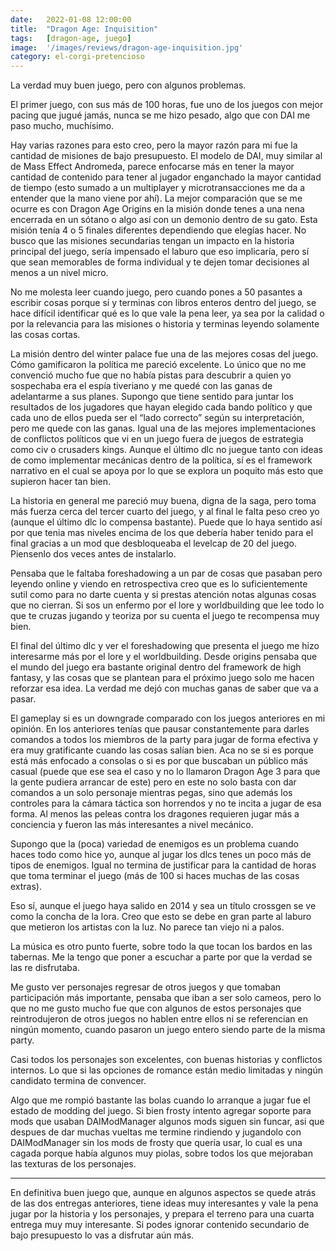 ```yaml
---
date:   2022-01-08 12:00:00
title:  "Dragon Age: Inquisition"
tags:   [dragon-age, juego]
image:  '/images/reviews/dragon-age-inquisition.jpg'
category: el-corgi-pretencioso
---
```

La verdad muy buen juego, pero con algunos problemas.

El primer juego, con sus más de 100 horas, fue uno de los juegos con mejor pacing que jugué jamás, nunca se me hizo pesado, algo que con DAI me paso mucho, muchísimo.

Hay varias razones para esto creo, pero la mayor razón para mi fue la cantidad de misiones de bajo presupuesto. El modelo de DAI, muy similar al de Mass Effect Andromeda, parece enfocarse más en tener la mayor cantidad de contenido para tener al jugador enganchado la mayor cantidad de tiempo (esto sumado a un multiplayer y microtransacciones me da a entender que la mano viene por ahí). La mejor comparación que se me ocurre es con Dragon Age Origins en la misión donde tenes a una nena encerrada en un sótano o algo así con un demonio dentro de su gato. Esta misión tenía 4 o 5 finales diferentes dependiendo que elegías hacer. No busco que las misiones secundarias tengan un impacto en la historia principal del juego, sería impensado el laburo que eso implicaría, pero sí que sean memorables de forma individual y te dejen tomar decisiones al menos a un nivel micro.

No me molesta leer cuando juego, pero cuando pones a 50 pasantes a escribir cosas porque sí y terminas con libros enteros dentro del juego, se hace difícil identificar qué es lo que vale la pena leer, ya sea por la calidad o por la relevancia para las misiones o historia y terminas leyendo solamente las cosas cortas.

La misión dentro del winter palace fue una de las mejores cosas del juego. Cómo gamificaron la política me pareció excelente. Lo único que no me convenció mucho fue que no había pistas para descubrir a quien yo sospechaba era el espía tiveriano y me quedé con las ganas de adelantarme a sus planes. Supongo que tiene sentido para juntar los resultados de los jugadores que hayan elegido cada bando político y que cada uno de ellos pueda ser el “lado correcto” según su interpretación, pero me quede con las ganas. Igual una de las mejores implementaciones de conflictos políticos que vi en un juego fuera de juegos de estrategia como civ o crusaders kings. Aunque el último dlc no juegue tanto con ideas de como implementar mecánicas dentro de la política, sí es el framework narrativo en el cual se apoya por lo que se explora un poquito más esto que supieron hacer tan bien.

La historia en general me pareció muy buena, digna de la saga, pero toma más fuerza cerca del tercer cuarto del juego, y al final le falta peso creo yo (aunque el último dlc lo compensa bastante). Puede que lo haya sentido así por que tenia mas niveles encima de los que debería haber tenido para el final gracias a un mod que desbloqueaba el levelcap de 20 del juego. Piensenlo dos veces antes de instalarlo.

Pensaba que le faltaba foreshadowing a un par de cosas que pasaban pero leyendo online y viendo en retrospectiva creo que es lo suficientemente sutil como para no darte cuenta y si prestas atención notas algunas cosas que no cierran. Si sos un enfermo por el lore y worldbuilding que lee todo lo que te cruzas jugando y teoriza por su cuenta el juego te recompensa muy bien.

El final del último dlc y ver el foreshadowing que presenta el juego me hizo interesarme más por el lore y el worldbuilding. Desde origins pensaba que el mundo del juego era bastante original dentro del framework de high fantasy, y las cosas que se plantean para el próximo juego solo me hacen reforzar esa idea. La verdad me dejó con muchas ganas de saber que va a pasar.

El gameplay si es un downgrade comparado con los juegos anteriores en mi opinión. En los anteriores tenías que pausar constantemente para darles comandos a todos los miembros de la party para jugar de forma efectiva y era muy gratificante cuando las cosas salían bien. Aca no se si es porque está más enfocado a consolas o si es por que buscaban un público más casual (puede que ese sea el caso y no lo llamaron Dragon Age 3 para que la gente pudiera arrancar de este) pero en este no solo basta con dar comandos a un solo personaje mientras pegas, sino que además los controles para la cámara táctica son horrendos y no te incita a jugar de esa forma. Al menos las peleas contra los dragones requieren jugar más a conciencia y fueron las más interesantes a nivel mecánico.

Supongo que la (poca) variedad de enemigos es un problema cuando haces todo como hice yo, aunque al jugar los dlcs tenes un poco más de tipos de enemigos. Igual no termina de justificar para la cantidad de horas que toma terminar el juego (más de 100 si haces muchas de las cosas extras).

Eso sí, aunque el juego haya salido en 2014 y sea un título crossgen se ve como la concha de la lora. Creo que esto se debe en gran parte al laburo que metieron los artistas con la luz. No parece tan viejo ni a palos.

La música es otro punto fuerte, sobre todo la que tocan los bardos en las tabernas. Me la tengo que poner a escuchar a parte por que la verdad se las re disfrutaba.

Me gusto ver personajes regresar de otros juegos y que tomaban participación más importante, pensaba que iban a ser solo cameos, pero lo que no me gusto mucho fue que con algunos de estos personajes que reintrodujeron de otros juegos no hablen entre ellos ni se referencian en ningún momento, cuando pasaron un juego entero siendo parte de la misma party.

Casi todos los personajes son excelentes, con buenas historias y conflictos internos. Lo que si las opciones de romance están medio limitadas y ningún candidato termina de convencer.

Algo que me rompió bastante las bolas cuando lo arranque a jugar fue el estado de modding del juego. Si bien frosty intento agregar soporte para mods que usaban DAIModManager algunos mods siguen sin funcar, asi que despues de dar muchas vueltas me termine rindiendo y jugandolo con DAIModManager sin los mods de frosty que quería usar, lo cual es una cagada porque había algunos muy piolas, sobre todos los que mejoraban las texturas de los personajes.

<hr>

En definitiva buen juego que, aunque en algunos aspectos se quede atrás de las dos entregas anteriores, tiene ideas muy interesantes y vale la pena jugar por la historia y los personajes, y prepara el terreno para una cuarta entrega muy muy interesante. Si podes ignorar contenido secundario de bajo presupuesto lo vas a disfrutar aún más.
